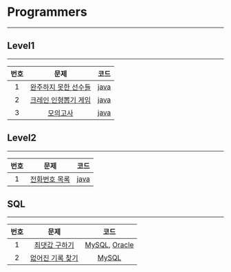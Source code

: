 # Programmers

---

## Level1
---

| 번호 | 문제 | 코드 |
| :---: | :---: | :---: |
| 1 | [완주하지 못한 선수들](https://programmers.co.kr/learn/courses/30/lessons/42576) | [java](level1/01_완주하지못한선수들.java) |
| 2 | [크레인 인형뽑기 게임](https://programmers.co.kr/learn/courses/30/lessons/64061) | [java](level1/02_크레인인형뽑기게임.java) |
| 3 | [모의고사](https://programmers.co.kr/learn/courses/30/lessons/42840) | [java](level1/03_모의고사.java) |

## Level2
---
| 번호 | 문제 | 코드 |
| :---: | :---: | :---: |
| 1 | [전화번호 목록](https://programmers.co.kr/learn/courses/30/lessons/42577) | [java](level2/01_전화번호목록.java) |

## SQL
---

| 번호 | 문제 | 코드 |
| :---: | :---: | :---: |
| 1 | [최댓값 구하기](https://programmers.co.kr/learn/courses/30/lessons/59415) | [MySQL](sql/01_최댓값구하기_mysql.sql), [Oracle](sql/01_최댓값구하기_oracle.sql) |
| 2 | [없어진 기록 찾기]() | [MySQL](sql/02_없어진기록찾기_mysql.sql) |